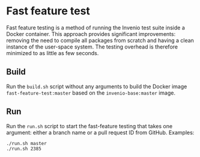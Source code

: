 Fast feature test
=================
Fast feature testing is a method of running the Invenio test suite inside a
Docker container. This approach provides significant improvements: removing the
need to compile all packages from scratch and having a clean instance of the
user-space system. The testing overhead is therefore minimized to as little as
few seconds.

Build
-----
Run the `build.sh` script without any arguments to build the Docker
image `fast-feature-test:master` based on the `invenio-base:master`
image.

Run
---
Run the `run.sh` script to start the fast-feature testing that takes
one argument: either a branch name or a pull request ID from GitHub. 
Examples:
```
./run.sh master
./run.sh 2385
```
